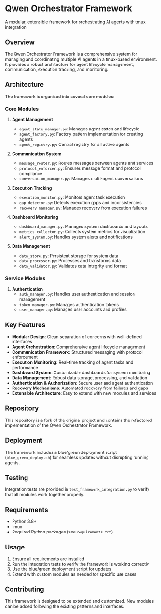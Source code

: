 # Qwen Orchestrator Framework

A modular, extensible framework for orchestrating AI agents with tmux integration.

## Overview

The Qwen Orchestrator Framework is a comprehensive system for managing and coordinating multiple AI agents in a tmux-based environment. It provides a robust architecture for agent lifecycle management, communication, execution tracking, and monitoring.

## Architecture

The framework is organized into several core modules:

### Core Modules

1. **Agent Management**
   - `agent_state_manager.py`: Manages agent states and lifecycle
   - `agent_factory.py`: Factory pattern implementation for creating agents
   - `agent_registry.py`: Central registry for all active agents

2. **Communication System**
   - `message_router.py`: Routes messages between agents and services
   - `protocol_enforcer.py`: Ensures message format and protocol compliance
   - `conversation_manager.py`: Manages multi-agent conversations

3. **Execution Tracking**
   - `execution_monitor.py`: Monitors agent task execution
   - `gap_detector.py`: Detects execution gaps and inconsistencies
   - `recovery_manager.py`: Manages recovery from execution failures

4. **Dashboard Monitoring**
   - `dashboard_manager.py`: Manages system dashboards and layouts
   - `metrics_collector.py`: Collects system metrics for visualization
   - `alert_system.py`: Handles system alerts and notifications

5. **Data Management**
   - `data_store.py`: Persistent storage for system data
   - `data_processor.py`: Processes and transforms data
   - `data_validator.py`: Validates data integrity and format

### Service Modules

1. **Authentication**
   - `auth_manager.py`: Handles user authentication and session management
   - `token_manager.py`: Manages authentication tokens
   - `user_manager.py`: Manages user accounts and profiles

## Key Features

- **Modular Design**: Clean separation of concerns with well-defined interfaces
- **Agent Orchestration**: Comprehensive agent lifecycle management
- **Communication Framework**: Structured messaging with protocol enforcement
- **Execution Monitoring**: Real-time tracking of agent tasks and performance
- **Dashboard System**: Customizable dashboards for system monitoring
- **Data Management**: Robust data storage, processing, and validation
- **Authentication & Authorization**: Secure user and agent authentication
- **Recovery Mechanisms**: Automated recovery from failures and gaps
- **Extensible Architecture**: Easy to extend with new modules and services

## Repository

This repository is a fork of the original project and contains the refactored implementation of the Qwen Orchestrator Framework.

## Deployment

The framework includes a blue/green deployment script (`blue_green_deploy.sh`) for seamless updates without disrupting running agents.

## Testing

Integration tests are provided in `test_framework_integration.py` to verify that all modules work together properly.

## Requirements

- Python 3.8+
- tmux
- Required Python packages (see `requirements.txt`)

## Usage

1. Ensure all requirements are installed
2. Run the integration tests to verify the framework is working correctly
3. Use the blue/green deployment script for updates
4. Extend with custom modules as needed for specific use cases

## Contributing

This framework is designed to be extended and customized. New modules can be added following the existing patterns and interfaces.
